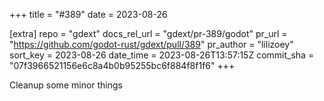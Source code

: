 +++
title = "#389"
date = 2023-08-26

[extra]
repo = "gdext"
docs_rel_url = "gdext/pr-389/godot"
pr_url = "https://github.com/godot-rust/gdext/pull/389"
pr_author = "lilizoey"
sort_key = 2023-08-26
date_time = 2023-08-26T13:57:15Z
commit_sha = "07f3966521156e6c8a4b0b95255bc6f884f8f1f6"
+++

Cleanup some minor things
